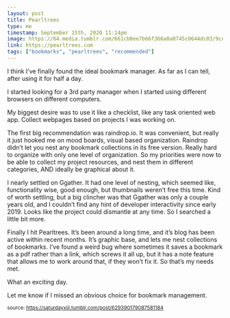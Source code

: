 ```yaml
---
layout: post
title: Pearltrees
type: me
timestamp: September 15th, 2020 11:14pm
image: https://64.media.tumblr.com/661cb0ee7b66f366a0a0745c0644dc03/9ceaf41243def2cf-82/s500x750/c0104ab27a14490621472666d42e15fe79f76d08.png
link: https://pearltrees.com
tags: ["bookmarks", "pearltrees", "recommended"]
---
```

I think I’ve finally found the ideal bookmark manager.  As far as I can tell, after using it for half a day.

I started looking for a 3rd party manager when I started using different browsers on different computers.

My biggest desire was to use it like a checklist, like any task oriented web app.  Collect webpages based on projects I was working on.  

The first big recommendation was raindrop.io.  It was convenient, but really it just hooked me on mood boards, visual based organization.  Raindrop didn’t let you nest any bookmark collections in its free version.  Really hard to organize with only one level of organization.  So my priorities were now to be able to collect my project resources, and nest them in different categories, AND ideally be graphical about it.

I nearly settled on Ggather.  It had one level of nesting, which seemed like, functionality wise, good enough, but thumbnails weren’t free this time.  Kind of worth settling, but a big clincher was that Ggather was only a couple years old, and I couldn’t find any hint of developer interactivity since early 2019.  Looks like the project could dismantle at any time.  So I searched a little bit more.

Finally I hit Pearltrees.  It’s been around a long time, and it’s blog has been active within recent months.  It’s graphic base, and lets me nest collections of bookmarks.  I’ve found a weird bug where sometimes it saves a bookmark as a pdf rather than a link, which screws it all up, but it has a note feature that allows me to work around that, if they won’t fix it.  So that’s my needs met.  

What an exciting day.

Let me know if I missed an obvious choice for bookmark management.                
                
                                
<small>source: https://saturdayxiii.tumblr.com/post/629390179087581184</small>

